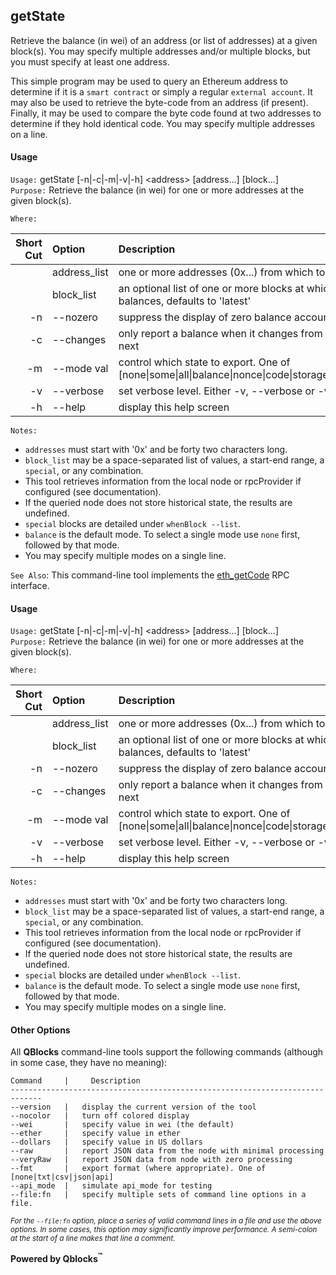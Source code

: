 ## getState

Retrieve the balance (in wei) of an address (or list of addresses) at a given block(s). You may specify multiple addresses and/or multiple blocks, but you must 
specify at least one address.

This simple program may be used to query an Ethereum address to determine if it is a `smart contract` or simply a regular `external account`. It may also be used to retrieve the byte-code from an address (if present). Finally, it may be used to compare the byte code found at two addresses to determine if they hold identical code. You may specify multiple addresses on a line.

#### Usage

`Usage:`    getState [-n|-c|-m|-v|-h] &lt;address&gt; [address...] [block...]  
`Purpose:`  Retrieve the balance (in wei) for one or more addresses at the given block(s).
             
`Where:`  

| Short Cut | Option | Description |
| -------: | :------- | :------- |
|  | address_list | one or more addresses (0x...) from which to retrieve balances |
|  | block_list | an optional list of one or more blocks at which to report balances, defaults to 'latest' |
| -n | --nozero | suppress the display of zero balance accounts |
| -c | --changes | only report a balance when it changes from one block to the next |
| -m | --mode val | control which state to export. One of [none&#124;some&#124;all&#124;balance&#124;nonce&#124;code&#124;storage&#124;deployed&#124;accttype] |
| -v | --verbose | set verbose level. Either -v, --verbose or -v:n where 'n' is level |
| -h | --help | display this help screen |

`Notes:`

- `addresses` must start with '0x' and be forty two characters long.
- `block_list` may be a space-separated list of values, a start-end range, a `special`, or any combination.
- This tool retrieves information from the local node or rpcProvider if configured (see documentation).
- If the queried node does not store historical state, the results are undefined.
- `special` blocks are detailed under `whenBlock --list`.
- `balance` is the default mode. To select a single mode use `none` first, followed by that mode.
- You may specify multiple modes on a single line.

`See Also`: This command-line tool implements the [eth_getCode](https://github.com/ethereum/wiki/wiki/JSON-RPC#eth_getcode) RPC interface.

#### Usage

`Usage:`    getState [-n|-c|-m|-v|-h] &lt;address&gt; [address...] [block...]  
`Purpose:`  Retrieve the balance (in wei) for one or more addresses at the given block(s).
             
`Where:`  

| Short Cut | Option | Description |
| -------: | :------- | :------- |
|  | address_list | one or more addresses (0x...) from which to retrieve balances |
|  | block_list | an optional list of one or more blocks at which to report balances, defaults to 'latest' |
| -n | --nozero | suppress the display of zero balance accounts |
| -c | --changes | only report a balance when it changes from one block to the next |
| -m | --mode val | control which state to export. One of [none&#124;some&#124;all&#124;balance&#124;nonce&#124;code&#124;storage&#124;deployed&#124;accttype] |
| -v | --verbose | set verbose level. Either -v, --verbose or -v:n where 'n' is level |
| -h | --help | display this help screen |

`Notes:`

- `addresses` must start with '0x' and be forty two characters long.
- `block_list` may be a space-separated list of values, a start-end range, a `special`, or any combination.
- This tool retrieves information from the local node or rpcProvider if configured (see documentation).
- If the queried node does not store historical state, the results are undefined.
- `special` blocks are detailed under `whenBlock --list`.
- `balance` is the default mode. To select a single mode use `none` first, followed by that mode.
- You may specify multiple modes on a single line.

#### Other Options

All **QBlocks** command-line tools support the following commands (although in some case, they have no meaning):

    Command     |     Description
    -----------------------------------------------------------------------------
    --version   |   display the current version of the tool
    --nocolor   |   turn off colored display
    --wei       |   specify value in wei (the default)
    --ether     |   specify value in ether
    --dollars   |   specify value in US dollars
    --raw       |   report JSON data from the node with minimal processing
    --veryRaw   |   report JSON data from node with zero processing
    --fmt       |   export format (where appropriate). One of [none|txt|csv|json|api]
    --api_mode  |   simulate api_mode for testing
    --file:fn   |   specify multiple sets of command line options in a file.

<small>*For the `--file:fn` option, place a series of valid command lines in a file and use the above options. In some cases, this option may significantly improve performance. A semi-colon at the start of a line makes that line a comment.*</small>

**Powered by Qblocks<sup>&trade;</sup>**


